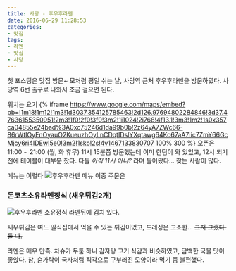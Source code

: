 ```yaml
---
title: 사당 - 후우후라멘
date: 2016-06-29 11:28:53
categories:
- 맛집
tags:
- 라멘
- 맛집
- 사당
---
```

첫 포스팅은 맛집 방문~
모처럼 평일 쉬는 날, 사당역 근처 후우후라멘을 방문하였다.
사당역 6번 출구로 나와서 조금 걸으면 된다.
<!-- more -->

위치는 요기
{% iframe https://www.google.com/maps/embed?pb=!1m18!1m12!1m3!1d3037.354125785463!2d126.97694802284846!3d37.47636155350951!2m3!1f0!2f0!3f0!3m2!1i1024!2i768!4f13.1!3m3!1m2!1s0x357ca04855e24bad%3A0xc75246d1da99b0b!2z64yA7ZWc66-86rWtIOyEnOyauO2KueuzhOyLnCDqtIDslYXqtawg64Ko67aA7Iic7ZmY66GcMjcy6ri4IDEw!5e0!3m2!1sko!2s!4v1467133830707 100% 300 %}
오픈은 11:00 ~ 21:00 (월, 화 휴무)
11시 15분쯤 방문했는데 이미 한팀이 와 있었고, 12시 되기 전에 테이블이 대부분 찼다.
다들 *아직 11시 아냐?* 라며 들어왔다… 찾는 사람이 많다.

메뉴는 이렇다
![후우후라멘 메뉴](https://lh3.googleusercontent.com/-YHjTP6Cyn84/V3KwndYfXBI/AAAAAAAAAoM/n0hWKUZ8BN0XZu0NAnIjW4vH57gNru7jQCCo/s1152/IMG_4748.jpg)
이중 주문은
### 돈코츠소유라멘정식 (새우튀김2개)
![후우후라멘 소유정식](https://lh3.googleusercontent.com/-bLSTBCyajA0/V3KwnWoxhCI/AAAAAAAAAoM/fF3_C4xO_zQBfruNMF5kAjsQNPr-rfG9wCCo/s1600/IMG_4749.jpg)
라멘뒤에 김치 있다.

새우튀김은 여느 일식집에서 먹을 수 있는 튀김이었고,
드레싱은 고소한... ~~그저 그랬다. 둘 다.~~

라멘은 매우 만족.
차슈가 두툼 하니 감자탕 고기 식감과 비슷하였고,
담백한 국물 맛이 좋았다.
참, 숟가락이 국자처럼 직각으로 구부러진 모양이라 먹기 좀 불편했다.
